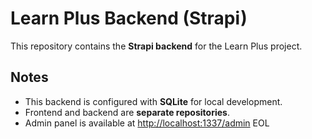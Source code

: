 # Learn Plus Backend (Strapi)

This repository contains the **Strapi backend** for the Learn Plus project.

## Notes

- This backend is configured with **SQLite** for local development.
- Frontend and backend are **separate repositories**.
- Admin panel is available at [http://localhost:1337/admin](http://localhost:1337/admin)
  EOL
